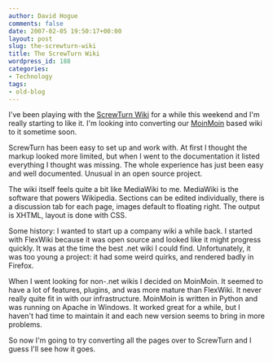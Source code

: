 ```yaml
---
author: David Hogue
comments: false
date: 2007-02-05 19:50:17+00:00
layout: post
slug: the-screwturn-wiki
title: The ScrewTurn Wiki
wordpress_id: 188
categories:
- Technology
tags:
- old-blog
---
```


I've been playing with the [ScrewTurn Wiki](http://www.screwturn.eu/) for a while this weekend and I'm really starting to like it.  I'm looking into converting our [MoinMoin](http://moinmoin.wikiwikiweb.de/) based wiki to it sometime soon.

ScrewTurn has been easy to set up and work with.  At first I thought the markup looked more limited, but when I went to the documentation it listed everything I thought was missing.  The whole experience has just been easy and well documented.  Unusual in an open source project.

The wiki itself feels quite a bit like MediaWiki to me.  MediaWiki is the software that powers Wikipedia.  Sections can be edited individually, there is a discussion tab for each page, images default to floating right.  The output is XHTML, layout is done with CSS.

Some history: I wanted to start up a company wiki a while back.  I started with FlexWiki because it was open source and looked like it might progress quickly.  It was at the time the best .net wiki I could find.  Unfortunately, it was too young a project: it had some weird quirks, and rendered badly in Firefox.  

When I went looking for non-.net wikis I decided on MoinMoin.  It seemed to have a lot of features, plugins, and was more mature than FlexWiki.  It never really quite fit in with our infrastructure.  MoinMoin is written in Python and was running on Apache in Windows.  It worked great for a while, but I haven't had time to maintain it and each new version seems to bring in more problems.

So now I'm going to try converting all the pages over to ScrewTurn and I guess I'll see how it goes.
